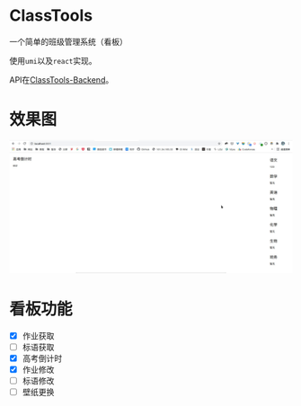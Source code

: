 # ClassTools
一个简单的班级管理系统（看板）

使用`umi`以及`react`实现。

API在[ClassTools-Backend](https://github.com/rain15z3/ClassTools-Backend)。

# 效果图
![preview](./preview/1.jpeg)

# 看板功能
- [x] 作业获取
- [ ] 标语获取
- [x] 高考倒计时
- [x] 作业修改
- [ ] 标语修改
- [ ] 壁纸更换
